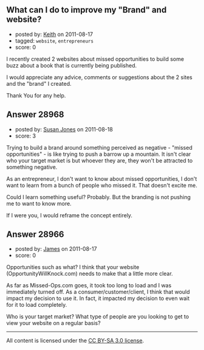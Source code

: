 ## What can I do to improve my "Brand" and website?

- posted by: [Keith](https://stackexchange.com/users/-1/12786-keith) on 2011-08-17
- tagged: `website`, `entrepreneurs`
- score: 0

I recently created 2 websites about missed opportunities to build some buzz about a book that is currently being published. 

I would appreciate any advice, comments or suggestions about the 2 sites and the "brand" I created. 

Thank You for any help. 


## Answer 28968

- posted by: [Susan Jones](https://stackexchange.com/users/-1/2737-susan-jones) on 2011-08-18
- score: 3

Trying to build a brand around something perceived as negative - "missed opportunities" - is like trying to push a barrow up a mountain. It isn't clear who your target market is but whoever they are, they won't be attracted to something negative.

As an entrepreneur, I don't want to know about missed opportunities, I don't want to learn from a bunch of people who missed it. That doesn't excite me.

Could I learn something useful? Probably. But the branding is not pushing me to want to know more.

If I were you, I would reframe the concept entirely.


## Answer 28966

- posted by: [James](https://stackexchange.com/users/-1/12001-james) on 2011-08-17
- score: 0

Opportunities such as what? I think that your website (OpportunityWillKnock.com) needs to make that a little more clear. 

As far as Missed-Ops.com goes, it took too long to load and I was immediately turned off. As a consumer/customer/client, I think that would impact my decision to use it. In fact, it impacted my decision to even wait for it to load completely. 

Who is your target market? What type of people are you looking to get to view your website on a regular basis?



---

All content is licensed under the [CC BY-SA 3.0 license](https://creativecommons.org/licenses/by-sa/3.0/).
